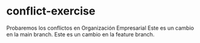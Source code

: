 # conflict-exercise
Probaremos los conflictos en Organización Empresarial
Este es un cambio en la main branch.
Este es un cambio en la feature branch.
